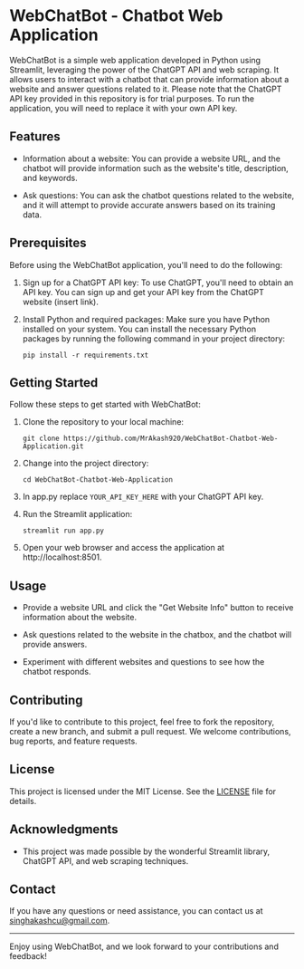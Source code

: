 # WebChatBot - Chatbot Web Application

WebChatBot is a simple web application developed in Python using Streamlit, leveraging the power of the ChatGPT API and web scraping. It allows users to interact with a chatbot that can provide information about a website and answer questions related to it. Please note that the ChatGPT API key provided in this repository is for trial purposes. To run the application, you will need to replace it with your own API key.

## Features

- Information about a website: You can provide a website URL, and the chatbot will provide information such as the website's title, description, and keywords.

- Ask questions: You can ask the chatbot questions related to the website, and it will attempt to provide accurate answers based on its training data.

## Prerequisites

Before using the WebChatBot application, you'll need to do the following:

1. Sign up for a ChatGPT API key: To use ChatGPT, you'll need to obtain an API key. You can sign up and get your API key from the ChatGPT website (insert link).

2. Install Python and required packages: Make sure you have Python installed on your system. You can install the necessary Python packages by running the following command in your project directory:

   ```
   pip install -r requirements.txt
   ```

## Getting Started

Follow these steps to get started with WebChatBot:

1. Clone the repository to your local machine:

   ```
   git clone https://github.com/MrAkash920/WebChatBot-Chatbot-Web-Application.git
   ```

2. Change into the project directory:

   ```
   cd WebChatBot-Chatbot-Web-Application
   ```

3. In app.py replace `YOUR_API_KEY_HERE` with your ChatGPT API key.

4. Run the Streamlit application:

   ```
   streamlit run app.py
   ```

5. Open your web browser and access the application at http://localhost:8501.

## Usage

- Provide a website URL and click the "Get Website Info" button to receive information about the website.

- Ask questions related to the website in the chatbox, and the chatbot will provide answers.

- Experiment with different websites and questions to see how the chatbot responds.

## Contributing

If you'd like to contribute to this project, feel free to fork the repository, create a new branch, and submit a pull request. We welcome contributions, bug reports, and feature requests.

## License

This project is licensed under the MIT License. See the [LICENSE](LICENSE) file for details.

## Acknowledgments

- This project was made possible by the wonderful Streamlit library, ChatGPT API, and web scraping techniques.

## Contact

If you have any questions or need assistance, you can contact us at singhakashcu@gmail.com.

---

Enjoy using WebChatBot, and we look forward to your contributions and feedback!
